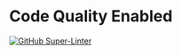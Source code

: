 # Code Quality Enabled

[![GitHub Super-Linter](https://github.com/vishalgr/NodeJs/workflows/Lint%20Code%20Base/badge.svg)](https://github.com/marketplace/actions/super-linter)
